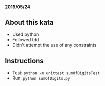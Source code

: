 
#### 2019/05/24

## About this kata
- Used python
- Followed tdd
- Didn't attempt the use of any constraints

## Instructions
- Test: `python -m unittest sumOfDigitsTest`
- Run: `python sumOfDigits.py`
